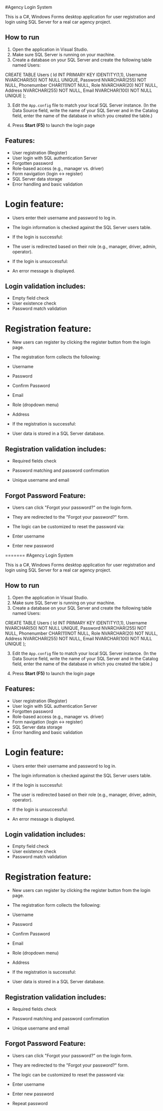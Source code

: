 #Agency Login System

This is a C#, Windows Forms desktop application for user registration and login using SQL Server for a real car agency project.

## How to run
1. Open the application in Visual Studio.
2. Make sure SQL Server is running on your machine.
3. Create a database on your SQL Server and create the following table named Users:

CREATE TABLE Users (
    Id INT PRIMARY KEY IDENTITY(1,1),
    Username NVARCHAR(50) NOT NULL UNIQUE,
    Password NVARCHAR(255) NOT NULL,
	Phonenumber CHAR(11)NOT NULL,
    Role NVARCHAR(20) NOT NULL,
    Address NVARCHAR(255) NOT NULL,
    Email NVARCHAR(100) NOT NULL UNIQUE
);

3. Edit the `App.config` file to match your local SQL Server instance. (In the Data Source field, write the name of your SQL Server and in the Catalog field, enter the name of the database in which you created the table.)

4. Press **Start (F5)** to launch the login page

## Features:

- User registration (Register)
- User login with SQL authentication Server
- Forgotten password
- Role-based access (e.g., manager vs. driver)
- Form navigation (login ↔ register)
- SQL Server data storage
- Error handling and basic validation

# Login feature:

- Users enter their username and password to log in.
- The login information is checked against the SQL Server users table.

- If the login is successful:

- The user is redirected based on their role (e.g., manager, driver, admin, operator).
- If the login is unsuccessful:

- An error message is displayed.

## Login validation includes:

- Empty field check
- User existence check
- Password match validation

# Registration feature:

- New users can register by clicking the register button from the login page.

- The registration form collects the following:

- Username

- Password

- Confirm Password

- Email

- Role (dropdown menu)

- Address

- If the registration is successful:

- User data is stored in a SQL Server database.

## Registration validation includes:

- Required fields check

- Password matching and password confirmation

- Unique username and email

## Forgot Password Feature:

- Users can click "Forgot your password?" on the login form.

- They are redirected to the "Forgot your password?" form.

- The logic can be customized to reset the password via:

- Enter username

- Enter new password

=======
#Agency Login System

This is a C#, Windows Forms desktop application for user registration and login using SQL Server for a real car agency project.

## How to run
1. Open the application in Visual Studio.
2. Make sure SQL Server is running on your machine.
3. Create a database on your SQL Server and create the following table named Users:

CREATE TABLE Users (
    Id INT PRIMARY KEY IDENTITY(1,1),
    Username NVARCHAR(50) NOT NULL UNIQUE,
    Password NVARCHAR(255) NOT NULL,
	Phonenumber CHAR(11)NOT NULL,
    Role NVARCHAR(20) NOT NULL,
    Address NVARCHAR(255) NOT NULL,
    Email NVARCHAR(100) NOT NULL UNIQUE
);

3. Edit the `App.config` file to match your local SQL Server instance. (In the Data Source field, write the name of your SQL Server and in the Catalog field, enter the name of the database in which you created the table.)

4. Press **Start (F5)** to launch the login page

## Features:

- User registration (Register)
- User login with SQL authentication Server
- Forgotten password
- Role-based access (e.g., manager vs. driver)
- Form navigation (login ↔ register)
- SQL Server data storage
- Error handling and basic validation

# Login feature:

- Users enter their username and password to log in.
- The login information is checked against the SQL Server users table.

- If the login is successful:

- The user is redirected based on their role (e.g., manager, driver, admin, operator).
- If the login is unsuccessful:

- An error message is displayed.

## Login validation includes:

- Empty field check
- User existence check
- Password match validation

# Registration feature:

- New users can register by clicking the register button from the login page.

- The registration form collects the following:

- Username

- Password

- Confirm Password

- Email

- Role (dropdown menu)

- Address

- If the registration is successful:

- User data is stored in a SQL Server database.

## Registration validation includes:

- Required fields check

- Password matching and password confirmation

- Unique username and email

## Forgot Password Feature:

- Users can click "Forgot your password?" on the login form.

- They are redirected to the "Forgot your password?" form.

- The logic can be customized to reset the password via:

- Enter username

- Enter new password

- Repeat password
